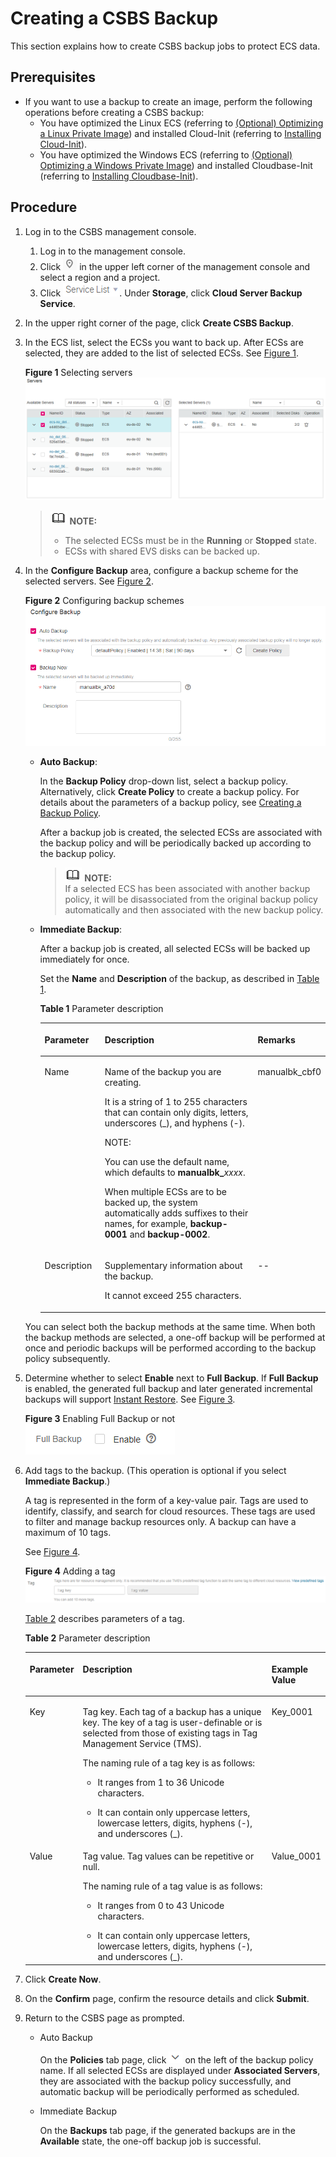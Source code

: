 # Creating a CSBS Backup<a name="EN-US_TOPIC_0072046354"></a>

This section explains how to create CSBS backup jobs to protect ECS data.

## Prerequisites<a name="section1638313413316"></a>

-   If you want to use a backup to create an image, perform the following operations before creating a CSBS backup:
    -   You have optimized the Linux ECS \(referring to  [\(Optional\) Optimizing a Linux Private Image](https://docs.otc.t-systems.com/usermanual/ims/en-us_topic_0047501133.html)\) and installed Cloud-Init \(referring to  [Installing Cloud-Init](https://docs.otc.t-systems.com/usermanual/ims/en-us_topic_0030730603.html)\).
    -   You have optimized the Windows ECS \(referring to  [\(Optional\) Optimizing a Windows Private Image](https://docs.otc.t-systems.com/usermanual/ims/en-us_topic_0047501112.html)\) and installed Cloudbase-Init \(referring to  [Installing Cloudbase-Init](https://docs.otc.t-systems.com/usermanual/ims/en-us_topic_0030730602.html)\).


## Procedure<a name="section10714102810610"></a>

1.  Log in to the CSBS management console.
    1.  Log in to the management console.
    2.  Click  ![](figures/icon-region.png)  in the upper left corner of the management console and select a region and a project.
    3.  Click  ![](figures/icon-servicelist.png). Under  **Storage**, click  **Cloud Server Backup Service**.

2.  In the upper right corner of the page, click  **Create CSBS Backup**.
3.  In the ECS list, select the ECSs you want to back up. After ECSs are selected, they are added to the list of selected ECSs. See  [Figure 1](#fig7683103644515).

    **Figure  1**  Selecting servers<a name="fig7683103644515"></a>  
    ![](figures/selecting-servers.png "selecting-servers")

    >![](public_sys-resources/icon-note.gif) **NOTE:**   
    >-   The selected ECSs must be in the  **Running**  or  **Stopped**  state.  
    >-   ECSs with shared EVS disks can be backed up.  

4.  In the  **Configure Backup**  area, configure a backup scheme for the selected servers. See  [Figure 2](#fig599112219464).

    **Figure  2**  Configuring backup schemes<a name="fig599112219464"></a>  
    ![](figures/configuring-backup-schemes.png "configuring-backup-schemes")

    -   **Auto Backup**:

        In the  **Backup Policy**  drop-down list, select a backup policy. Alternatively, click  **Create Policy**  to create a backup policy. For details about the parameters of a backup policy, see  [Creating a Backup Policy](creating-a-backup-policy.md).

        After a backup job is created, the selected ECSs are associated with the backup policy and will be periodically backed up according to the backup policy.

        >![](public_sys-resources/icon-note.gif) **NOTE:**   
        >If a selected ECS has been associated with another backup policy, it will be disassociated from the original backup policy automatically and then associated with the new backup policy.  

    -   **Immediate Backup**:

        After a backup job is created, all selected ECSs will be backed up immediately for once.

        Set the  **Name**  and  **Description**  of the backup, as described in  [Table 1](#table4829135361311).

        **Table  1**  Parameter description

        <a name="table4829135361311"></a>
        <table><thead align="left"><tr id="row148305532138"><th class="cellrowborder" valign="top" width="21.240000000000002%" id="mcps1.2.4.1.1"><p id="p083065318138"><a name="p083065318138"></a><a name="p083065318138"></a>Parameter</p>
        </th>
        <th class="cellrowborder" valign="top" width="56.96%" id="mcps1.2.4.1.2"><p id="p083019532138"><a name="p083019532138"></a><a name="p083019532138"></a>Description</p>
        </th>
        <th class="cellrowborder" valign="top" width="21.8%" id="mcps1.2.4.1.3"><p id="p98301553161318"><a name="p98301553161318"></a><a name="p98301553161318"></a>Remarks</p>
        </th>
        </tr>
        </thead>
        <tbody><tr id="row1783115313136"><td class="cellrowborder" valign="top" width="21.240000000000002%" headers="mcps1.2.4.1.1 "><p id="p3831135341313"><a name="p3831135341313"></a><a name="p3831135341313"></a>Name</p>
        </td>
        <td class="cellrowborder" valign="top" width="56.96%" headers="mcps1.2.4.1.2 "><p id="p1183119535130"><a name="p1183119535130"></a><a name="p1183119535130"></a>Name of the backup you are creating.</p>
        <p id="p12831145311135"><a name="p12831145311135"></a><a name="p12831145311135"></a>It is a string of 1 to 255 characters that can contain only digits, letters, underscores (_), and hyphens (-).</p>
        <div class="note" id="note683113533139"><a name="note683113533139"></a><a name="note683113533139"></a><span class="notetitle"> NOTE: </span><div class="notebody"><p id="p8875521124020"><a name="p8875521124020"></a><a name="p8875521124020"></a>You can use the default name, which defaults to <strong id="b842352706153327"><a name="b842352706153327"></a><a name="b842352706153327"></a>manualbk_</strong><em id="i842352697153330"><a name="i842352697153330"></a><a name="i842352697153330"></a>xxxx</em>.</p>
        <p id="p11831125312137"><a name="p11831125312137"></a><a name="p11831125312137"></a>When multiple ECSs are to be backed up, the system automatically adds suffixes to their names, for example, <strong id="b84235270671449"><a name="b84235270671449"></a><a name="b84235270671449"></a>backup-0001</strong> and <strong id="b50763064071456"><a name="b50763064071456"></a><a name="b50763064071456"></a>backup-0002</strong>.</p>
        </div></div>
        </td>
        <td class="cellrowborder" valign="top" width="21.8%" headers="mcps1.2.4.1.3 "><p id="p15831185312131"><a name="p15831185312131"></a><a name="p15831185312131"></a>manualbk_cbf0</p>
        </td>
        </tr>
        <tr id="row3831195371315"><td class="cellrowborder" valign="top" width="21.240000000000002%" headers="mcps1.2.4.1.1 "><p id="p9831185391318"><a name="p9831185391318"></a><a name="p9831185391318"></a>Description</p>
        </td>
        <td class="cellrowborder" valign="top" width="56.96%" headers="mcps1.2.4.1.2 "><p id="p10831853181310"><a name="p10831853181310"></a><a name="p10831853181310"></a>Supplementary information about the backup.</p>
        <p id="p10831135391313"><a name="p10831135391313"></a><a name="p10831135391313"></a>It cannot exceed 255 characters.</p>
        </td>
        <td class="cellrowborder" valign="top" width="21.8%" headers="mcps1.2.4.1.3 "><p id="p19831165313138"><a name="p19831165313138"></a><a name="p19831165313138"></a>--</p>
        </td>
        </tr>
        </tbody>
        </table>

    You can select both the backup methods at the same time. When both the backup methods are selected, a one-off backup will be performed at once and periodic backups will be performed according to the backup policy subsequently.

5.  Determine whether to select  **Enable**  next to  **Full Backup**. If  **Full Backup**  is enabled, the generated full backup and later generated incremental backups will support  [Instant Restore](basic-concepts.md#section181448505477). See  [Figure 3](#fig21211503353).

    **Figure  3**  Enabling Full Backup or not<a name="fig21211503353"></a>  
    ![](figures/enabling-full-backup-or-not.png "enabling-full-backup-or-not")

6.  Add tags to the backup. \(This operation is optional if you select  **Immediate Backup**.\)

    A tag is represented in the form of a key-value pair. Tags are used to identify, classify, and search for cloud resources. These tags are used to filter and manage backup resources only. A backup can have a maximum of 10 tags.

    See  [Figure 4](#fig09521715453).

    **Figure  4**  Adding a tag<a name="fig09521715453"></a>  
    ![](figures/adding-a-tag.png "adding-a-tag")

    [Table 2](#table191162312815)  describes parameters of a tag.

    **Table  2**  Parameter description

    <a name="table191162312815"></a>
    <table><thead align="left"><tr id="row41151331884"><th class="cellrowborder" valign="top" width="16%" id="mcps1.2.4.1.1"><p id="p311514319817"><a name="p311514319817"></a><a name="p311514319817"></a>Parameter</p>
    </th>
    <th class="cellrowborder" valign="top" width="65%" id="mcps1.2.4.1.2"><p id="p3115234819"><a name="p3115234819"></a><a name="p3115234819"></a>Description</p>
    </th>
    <th class="cellrowborder" valign="top" width="19%" id="mcps1.2.4.1.3"><p id="p19990164015312"><a name="p19990164015312"></a><a name="p19990164015312"></a>Example Value</p>
    </th>
    </tr>
    </thead>
    <tbody><tr id="row51153313816"><td class="cellrowborder" valign="top" width="16%" headers="mcps1.2.4.1.1 "><p id="p14115183385"><a name="p14115183385"></a><a name="p14115183385"></a>Key</p>
    </td>
    <td class="cellrowborder" valign="top" width="65%" headers="mcps1.2.4.1.2 "><p id="p611511310819"><a name="p611511310819"></a><a name="p611511310819"></a>Tag key. Each tag of a backup has a unique key. The key of a tag is user-definable or is selected from those of existing tags in Tag Management Service (TMS).</p>
    <p id="p191158314810"><a name="p191158314810"></a><a name="p191158314810"></a>The naming rule of a tag key is as follows:</p>
    <a name="ul1277719205177"></a><a name="ul1277719205177"></a><ul id="ul1277719205177"><li>It ranges from 1 to 36 Unicode characters.</li></ul>
    <a name="ul20115438812"></a><a name="ul20115438812"></a><ul id="ul20115438812"><li>It can contain only uppercase letters, lowercase letters, digits, hyphens (-), and underscores (_).</li></ul>
    </td>
    <td class="cellrowborder" valign="top" width="19%" headers="mcps1.2.4.1.3 "><p id="p1499017405316"><a name="p1499017405316"></a><a name="p1499017405316"></a>Key_0001</p>
    </td>
    </tr>
    <tr id="row21161531187"><td class="cellrowborder" valign="top" width="16%" headers="mcps1.2.4.1.1 "><p id="p101151731081"><a name="p101151731081"></a><a name="p101151731081"></a>Value</p>
    </td>
    <td class="cellrowborder" valign="top" width="65%" headers="mcps1.2.4.1.2 "><p id="p1911693486"><a name="p1911693486"></a><a name="p1911693486"></a>Tag value. Tag values can be repetitive or null.</p>
    <p id="p21161131085"><a name="p21161131085"></a><a name="p21161131085"></a>The naming rule of a tag value is as follows:</p>
    <a name="ul1640142918175"></a><a name="ul1640142918175"></a><ul id="ul1640142918175"><li>It ranges from 0 to 43 Unicode characters.</li></ul>
    <a name="ul211610318811"></a><a name="ul211610318811"></a><ul id="ul211610318811"><li>It can contain only uppercase letters, lowercase letters, digits, hyphens (-), and underscores (_).</li></ul>
    </td>
    <td class="cellrowborder" valign="top" width="19%" headers="mcps1.2.4.1.3 "><p id="p129902040143116"><a name="p129902040143116"></a><a name="p129902040143116"></a>Value_0001</p>
    </td>
    </tr>
    </tbody>
    </table>

7.  Click  **Create Now**.
8.  On the  **Confirm**  page, confirm the resource details and click  **Submit**.
9.  Return to the CSBS page as prompted.
    -   Auto Backup

        On the  **Policies**  tab page, click  ![](figures/icon-down(2).png)  on the left of the backup policy name. If all selected ECSs are displayed under  **Associated Servers**, they are associated with the backup policy successfully, and automatic backup will be periodically performed as scheduled.

    -   Immediate Backup

        On the  **Backups**  tab page, if the generated backups are in the  **Available**  state, the one-off backup job is successful. 



